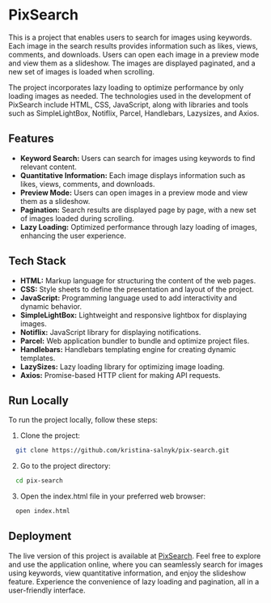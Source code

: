 
# PixSearch

This is a project that enables users to search for images using keywords. Each image in the search results provides information such as likes, views, comments, and downloads. Users can open each image in a preview mode and view them as a slideshow. The images are displayed paginated, and a new set of images is loaded when scrolling.

The project incorporates lazy loading to optimize performance by only loading images as needed. The technologies used in the development of PixSearch include HTML, CSS, JavaScript, along with libraries and tools such as SimpleLightBox, Notiflix, Parcel, Handlebars, Lazysizes, and Axios.
## Features

- **Keyword Search:** Users can search for images using keywords to find relevant content.
- **Quantitative Information:** Each image displays information such as likes, views, comments, and downloads.
- **Preview Mode:** Users can open images in a preview mode and view them as a slideshow.
- **Pagination:** Search results are displayed page by page, with a new set of images loaded during scrolling.
- **Lazy Loading:** Optimized performance through lazy loading of images, enhancing the user experience.
## Tech Stack

- **HTML:** Markup language for structuring the content of the web pages.
- **CSS:** Style sheets to define the presentation and layout of the project.
- **JavaScript:** Programming language used to add interactivity and dynamic behavior.
- **SimpleLightBox:** Lightweight and responsive lightbox for displaying images.
- **Notiflix:** JavaScript library for displaying notifications.
- **Parcel:** Web application bundler to bundle and optimize project files.
- **Handlebars:** Handlebars templating engine for creating dynamic templates.
- **LazySizes:** Lazy loading library for optimizing image loading.
- **Axios:** Promise-based HTTP client for making API requests.



## Run Locally

To run the project locally, follow these steps:

1. Clone the project:
```bash
  git clone https://github.com/kristina-salnyk/pix-search.git
```
2. Go to the project directory:

```bash
  cd pix-search
```

3. Open the index.html file in your preferred web browser:

```bash
  open index.html
```


## Deployment

The live version of this project is available at [PixSearch](https://kristina-salnyk.github.io/pix-search/). Feel free to explore and use the application online, where you can seamlessly search for images using keywords, view quantitative information, and enjoy the slideshow feature. Experience the convenience of lazy loading and pagination, all in a user-friendly interface.
